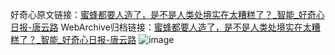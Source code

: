 好奇心原文链接：[蜜蜂都要人造了，是不是人类处境实在太糟糕了？_智能_好奇心日报-唐云路](https://www.qdaily.com/articles/1727.html)
WebArchive归档链接：[蜜蜂都要人造了，是不是人类处境实在太糟糕了？_智能_好奇心日报-唐云路](http://web.archive.org/web/20170911213206/http://www.qdaily.com:80/articles/1727.html)
![image](http://ww3.sinaimg.cn/large/007d5XDply1g3v4gx2ldcj30u037g7wh)